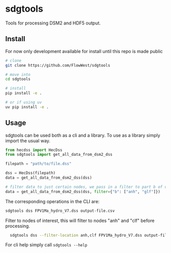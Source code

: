 # sdgtools

Tools for processing DSM2 and HDF5 output. 

## Install

For now only development available for install until this repo is made public

```bash
# clone
git clone https://github.com/FlowWest/sdgtools

# move into
cd sdgtools

# install
pip install -e .

# or if using uv
uv pip install -e .
```

## Usage

sdgtools can be used both as a cli and a library. To use as a library simply import the usual way.

```python
from hecdss import HecDss
from sdgtools import get_all_data_from_dsm2_dss

filepath = "path/to/file.dss"

dss = HecDss(filepath)
data = get_all_data_from_dsm2_dss(dss)

# filter data to just certain nodes, we pass in a filter to part b of dss
data = get_all_data_from_dsm2_dss(dss, filter={"b": ["anh", "glf"]})
```

The corresponding operations in the CLI are:

```bash
sdgtools dss FPV1Ma_hydro_V7.dss output-file.csv
```
Filter to nodes of interest, this will filter to nodes "anh" and "clf" before processing.

```bash
  sdgtools dss --filter-location anh,clf FPV1Ma_hydro_V7.dss output-file.csv 
```

For cli help simply call `sdgtools --help`




